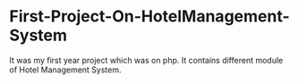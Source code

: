 # First-Project-On-HotelManagement-System
It was my  first year project which was on php. It contains different module of Hotel Management System.
